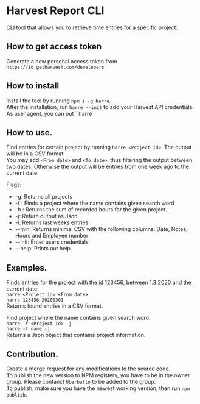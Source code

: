 # Harvest Report CLI  
CLI tool that allows you to retrieve time entries for a specific project.  

## How to get access token  
Generate a new personal access token from ``https://id.getharvest.com/developers``  


## How to install
Install the tool by running `npm i -g harre`.  
After the installation, run ``harre --init`` to add your Harvest API credentials.  As user agent, you can put ``harre`  

## How to use.  
Find entries for certain project by running ``harre <Project id>``.  The output will be in a CSV format.  
You may add `<From date>` and `<To date>`, thus filtering the output between two dates. Otherwise the output will be entries from one week ago to the current date.  

Flags:
   * -g: Returns all projects
   * -f <Project name>: Finds a project where the name contains given search word
   * -h <Project name>: Returns the sum of recorded hours for the given project.
   * -j: Return output as Json   
   * -l: Returns last weeks entries 
   * --min: Returns minimal CSV with the following columns: Date, Notes, Hours and Employee number  
   * --init: Enter users credentials
   * --help: Prints out help
   
## Examples.  
Finds entries for the project with the id 123456, between 1.3.2020 and the current date:  
`harre <Project id> <From date>`  
`harre 123456 20200301`  
Returns found entries in a CSV format.  

Find project where the name contains given search word.  
`harre -f <Project id> -j`  
`harre -f name -j`  
Returns a Json object that contains project information.  

## Contribution. 
Create a merge request for any modifications to the source code.  
To publish the new version to NPM registery, you have to be in the owner group. Please contanct `Uberballo` to be added to the group.  
To publish, make sure you have the newest working version, then run `npm publish`.  


